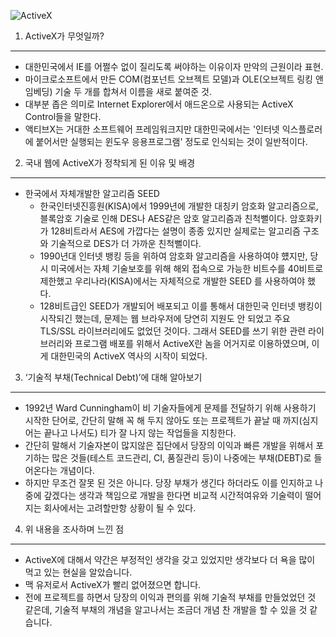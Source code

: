 ![ActiveX](http://www.activexcontrol.org/wp-content/uploads/2010/07/active-x-2-bb2.png)

1. ActiveX가 무엇일까?  
----
* 대한민국에서 IE를 어쩔수 없이 질리도록 써야하는 이유이자 만악의 근원이라 표현.
* 마이크로소프트에서 만든 COM(컴포넌트 오브젝트 모델)과 OLE(오브젝트 링킹 앤 임베딩) 기술 두 개를 합쳐서 이름을 새로 붙여준 것.
* 대부분 좁은 의미로 Internet Explorer에서 애드온으로 사용되는 ActiveX Control들을 말한다.
* 액티브X는 거대한 소프트웨어 프레임워크지만 대한민국에서는 '인터넷 익스플로러에 붙어서만 실행되는 윈도우 응용프로그램' 정도로 인식되는 것이 일반적이다.

2. 국내 웹에 ActiveX가 정착되게 된 이유 및 배경
----
* 한국에서 자체개발한 알고리즘 SEED
   - 한국인터넷진흥원(KISA)에서 1999년에 개발한 대칭키 암호화 알고리즘으로, 블록암호 기술로 인해 DES나 AES같은 암호 알고리즘과 친척뻘이다. 암호화키가 128비트라서 AES에 가깝다는 설명이 종종 있지만 실제로는 알고리즘 구조와 기술적으로 DES가 더 가까운 친척뻘이다.  
   - 1990년대 인터넷 뱅킹 등을 위하여 암호화 알고리즘을 사용하여야 헀지만, 당시 미국에서는 자체 기술보호를 위해 해외 접속으로 가능한 비트수를 40비트로 제한했고 우리나라(KISA)에서는 자체적으로 개발한 SEED 를 사용하여야 했다.  
   - 128비트급인 SEED가 개발되어 배포되고 이를 통해서 대한민국 인터넷 뱅킹이 시작되긴 했는데, 문제는 웹 브라우저에 당연히 지원도 안 되었고 주요 TLS/SSL 라이브러리에도 없었던 것이다. 그래서 SEED를 쓰기 위한 관련 라이브러리와 프로그램 배포를 위해서 ActiveX란 놈을 어거지로 이용하였으며, 이게 대한민국의 ActiveX 역사의 시작이 되었다.
   
3. ‘기술적 부채(Technical Debt)’에 대해 알아보기 
----
* 1992년 Ward Cunningham이 비 기술자들에게 문제를 전달하기 위해 사용하기 시작한 단어로, 간단히 말해 꼭 해 두지 않아도 또는 프로젝트가 끝날 때 까지(심지어는 끝나고 나서도) 티가 잘 나지 않는 작업들을 지칭한다.
* 간단히 말해서 기술자본이 많지않은 집단에서 당장의 이익과 빠른 개발을 위해서 포기하는 많은 것들(테스트 코드관리, CI, 품질관리 등)이 나중에는 부채(DEBT)로 들어온다는 개념이다.
* 하지만 무조건 잘못 된 것은 아니다. 당장 부채가 생긴다 하더라도 이를 인지하고 나중에 갚겠다는 생각과 책임으로 개발을 한다면 비교적 시간적여유와 기술력이 떨어지는 회사에서는 고려할만항 상황이 될 수 있다.

4. 위 내용을 조사하며 느낀 점 
----
* ActiveX에 대해서 약간은 부정적인 생각을 갖고 있었지만 생각보다 더 욕을 많이 먹고 있는 현실을 알았습니다.
* 맥 유저로서 ActiveX가 빨리 없어졌으면 합니다.
* 전에 프로젝트를 하면서 당장의 이익과 편의를 위해 기술적 부채를 만들었었던 것 같은데, 기술적 부채의 개념을 알고나서는 조금더 개념 찬 개발을 할 수 있을 것 같습니다.
